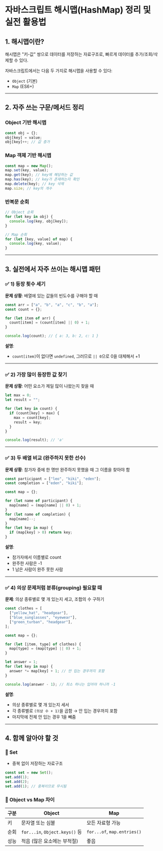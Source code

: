 # 자바스크립트 해시맵(HashMap) 정리 및 실전 활용법

## 1. 해시맵이란?

해시맵은 "키-값" 쌍으로 데이터를 저장하는 자료구조로, 빠르게 데이터를 추가/조회/삭제할 수 있다.

자바스크립트에서는 다음 두 가지로 해시맵을 사용할 수 있다:

- `Object` (기본)
- `Map` (ES6+)

---

## 2. 자주 쓰는 구문/메서드 정리

### Object 기반 해시맵

```js
const obj = {};
obj[key] = value;
obj[key]++; // 값 증가
```

### Map 객체 기반 해시맵

```js
const map = new Map();
map.set(key, value);
map.get(key); // key에 해당하는 값
map.has(key); // key가 존재하는지 확인
map.delete(key); // key 삭제
map.size; // key의 개수
```

### 반복문 순회

```js
// Object 순회
for (let key in obj) {
  console.log(key, obj[key]);
}

// Map 순회
for (let [key, value] of map) {
  console.log(key, value);
}
```

---

## 3. 실전에서 자주 쓰이는 해시맵 패턴

### ✅ 1) 등장 횟수 세기

**문제 상황**: 배열에 있는 값들의 빈도수를 구해야 할 때

```js
const arr = ["a", "b", "a", "c", "b", "a"];
const count = {};

for (let item of arr) {
  count[item] = (count[item] || 0) + 1;
}

console.log(count); // { a: 3, b: 2, c: 1 }
```

**설명**:

- `count[item]`이 없다면 `undefined`, 그러므로 `|| 0`으로 0을 대체해서 +1

---

### ✅ 2) 가장 많이 등장한 값 찾기

**문제 상황**: 어떤 요소가 제일 많이 나왔는지 찾을 때

```js
let max = 0;
let result = "";

for (let key in count) {
  if (count[key] > max) {
    max = count[key];
    result = key;
  }
}

console.log(result); // 'a'
```

---

### ✅ 3) 두 배열 비교 (완주하지 못한 선수)

**문제 상황**: 참가자 중에 한 명만 완주하지 못했을 때 그 이름을 찾아야 함

```js
const participant = ["leo", "kiki", "eden"];
const completion = ["eden", "kiki"];

const map = {};

for (let name of participant) {
  map[name] = (map[name] || 0) + 1;
}
for (let name of completion) {
  map[name]--;
}
for (let key in map) {
  if (map[key] > 0) return key;
}
```

**설명**:

- 참가자에서 이름별로 count
- 완주한 사람은 -1
- 1 남은 사람이 완주 못한 사람

---

### ✅ 4) 의상 문제처럼 분류(grouping) 필요할 때

**문제**: 의상 종류별로 몇 개 있는지 세고, 조합의 수 구하기

```js
const clothes = [
  ["yellow_hat", "headgear"],
  ["blue_sunglasses", "eyewear"],
  ["green_turban", "headgear"],
];

const map = {};

for (let [item, type] of clothes) {
  map[type] = (map[type] || 0) + 1;
}

let answer = 1;
for (let key in map) {
  answer *= map[key] + 1; // 안 입는 경우까지 포함
}

console.log(answer - 1); // 최소 하나는 입어야 하니까 -1
```

**설명**:

- 의상 종류별로 몇 개 있는지 세서
- 각 종류별로 `(의상 수 + 1)`을 곱함 → 안 입는 경우까지 포함
- 마지막에 전체 안 입는 경우 1을 빼줌

---

## 4. 함께 알아야 할 것

### 📌 Set

- 중복 없이 저장하는 자료구조

```js
const set = new Set();
set.add(1);
set.add(2);
set.add(1); // 중복이므로 무시됨
```

### 📌 Object vs Map 차이

| 구분 | Object                         | Map                         |
| ---- | ------------------------------ | --------------------------- |
| 키   | 문자열 또는 심볼               | 모든 자료형 가능            |
| 순회 | `for...in`, `Object.keys()` 등 | `for...of`, `map.entries()` |
| 성능 | 적음 (많은 요소에는 부적절)    | 좋음                        |
